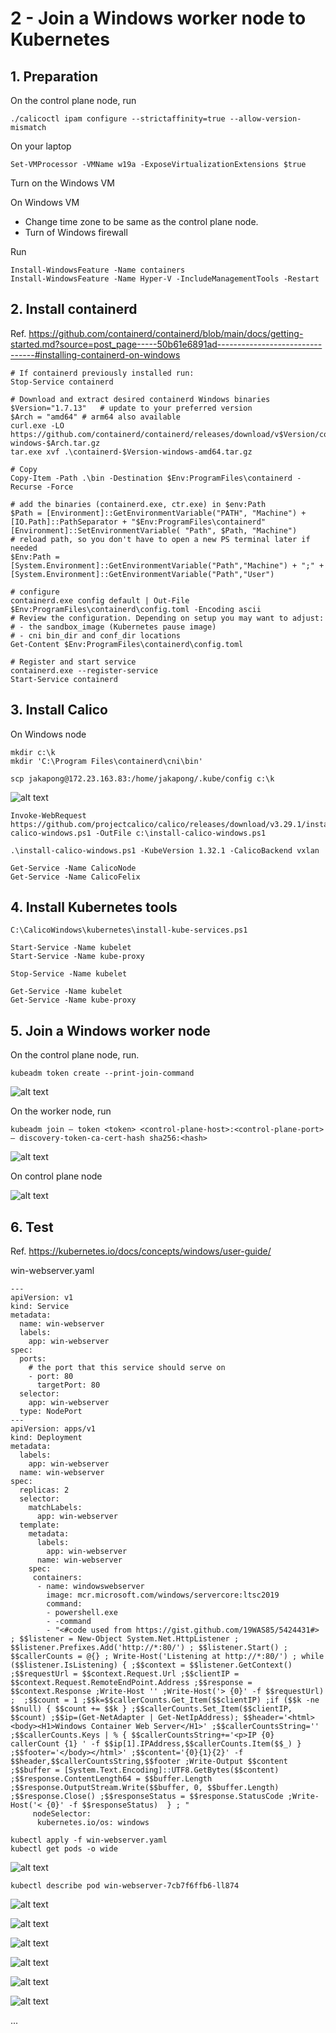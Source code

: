 # 2 - Join a Windows worker node to Kubernetes

## 1. Preparation

On the control plane node, run

```
./calicoctl ipam configure --strictaffinity=true --allow-version-mismatch
```

On your laptop

```
Set-VMProcessor -VMName w19a -ExposeVirtualizationExtensions $true
```

Turn on the Windows VM

On Windows VM

- Change time zone to be same as the control plane node.
- Turn of Windows firewall

Run

```
Install-WindowsFeature -Name containers
Install-WindowsFeature -Name Hyper-V -IncludeManagementTools -Restart
```

## 2. Install containerd

Ref. https://github.com/containerd/containerd/blob/main/docs/getting-started.md?source=post_page-----50b61e6891ad--------------------------------#installing-containerd-on-windows

```
# If containerd previously installed run:
Stop-Service containerd

# Download and extract desired containerd Windows binaries
$Version="1.7.13"	# update to your preferred version
$Arch = "amd64"	# arm64 also available
curl.exe -LO https://github.com/containerd/containerd/releases/download/v$Version/containerd-$Version-windows-$Arch.tar.gz
tar.exe xvf .\containerd-$Version-windows-amd64.tar.gz

# Copy
Copy-Item -Path .\bin -Destination $Env:ProgramFiles\containerd -Recurse -Force

# add the binaries (containerd.exe, ctr.exe) in $env:Path
$Path = [Environment]::GetEnvironmentVariable("PATH", "Machine") + [IO.Path]::PathSeparator + "$Env:ProgramFiles\containerd"
[Environment]::SetEnvironmentVariable( "Path", $Path, "Machine")
# reload path, so you don't have to open a new PS terminal later if needed
$Env:Path = [System.Environment]::GetEnvironmentVariable("Path","Machine") + ";" + [System.Environment]::GetEnvironmentVariable("Path","User")

# configure
containerd.exe config default | Out-File $Env:ProgramFiles\containerd\config.toml -Encoding ascii
# Review the configuration. Depending on setup you may want to adjust:
# - the sandbox_image (Kubernetes pause image)
# - cni bin_dir and conf_dir locations
Get-Content $Env:ProgramFiles\containerd\config.toml

# Register and start service
containerd.exe --register-service
Start-Service containerd
```

## 3. Install Calico

On Windows node

```
mkdir c:\k
mkdir 'C:\Program Files\containerd\cni\bin'
```

```
scp jakapong@172.23.163.83:/home/jakapong/.kube/config c:\k
```

![alt text](../assets/250205/image-11.png)

```
Invoke-WebRequest https://github.com/projectcalico/calico/releases/download/v3.29.1/install-calico-windows.ps1 -OutFile c:\install-calico-windows.ps1

.\install-calico-windows.ps1 -KubeVersion 1.32.1 -CalicoBackend vxlan

Get-Service -Name CalicoNode
Get-Service -Name CalicoFelix
```

## 4. Install Kubernetes tools

```
C:\CalicoWindows\kubernetes\install-kube-services.ps1

Start-Service -Name kubelet
Start-Service -Name kube-proxy

Stop-Service -Name kubelet

Get-Service -Name kubelet
Get-Service -Name kube-proxy
```

## 5. Join a Windows worker node

On the control plane node, run.

```
kubeadm token create --print-join-command
```

![alt text](../assets/250205/image-12.png)

On the worker node, run

```
kubeadm join — token <token> <control-plane-host>:<control-plane-port> — discovery-token-ca-cert-hash sha256:<hash>
```

![alt text](../assets/250205/image-20.png)

On control plane node

![alt text](../assets/250205/image-19.png)

## 6. Test

Ref. https://kubernetes.io/docs/concepts/windows/user-guide/

win-webserver.yaml

```
---
apiVersion: v1
kind: Service
metadata:
  name: win-webserver
  labels:
    app: win-webserver
spec:
  ports:
    # the port that this service should serve on
    - port: 80
      targetPort: 80
  selector:
    app: win-webserver
  type: NodePort
---
apiVersion: apps/v1
kind: Deployment
metadata:
  labels:
    app: win-webserver
  name: win-webserver
spec:
  replicas: 2
  selector:
    matchLabels:
      app: win-webserver
  template:
    metadata:
      labels:
        app: win-webserver
      name: win-webserver
    spec:
     containers:
      - name: windowswebserver
        image: mcr.microsoft.com/windows/servercore:ltsc2019
        command:
        - powershell.exe
        - -command
        - "<#code used from https://gist.github.com/19WAS85/5424431#> ; $$listener = New-Object System.Net.HttpListener ; $$listener.Prefixes.Add('http://*:80/') ; $$listener.Start() ; $$callerCounts = @{} ; Write-Host('Listening at http://*:80/') ; while ($$listener.IsListening) { ;$$context = $$listener.GetContext() ;$$requestUrl = $$context.Request.Url ;$$clientIP = $$context.Request.RemoteEndPoint.Address ;$$response = $$context.Response ;Write-Host '' ;Write-Host('> {0}' -f $$requestUrl) ;  ;$$count = 1 ;$$k=$$callerCounts.Get_Item($$clientIP) ;if ($$k -ne $$null) { $$count += $$k } ;$$callerCounts.Set_Item($$clientIP, $$count) ;$$ip=(Get-NetAdapter | Get-NetIpAddress); $$header='<html><body><H1>Windows Container Web Server</H1>' ;$$callerCountsString='' ;$$callerCounts.Keys | % { $$callerCountsString+='<p>IP {0} callerCount {1} ' -f $$ip[1].IPAddress,$$callerCounts.Item($$_) } ;$$footer='</body></html>' ;$$content='{0}{1}{2}' -f $$header,$$callerCountsString,$$footer ;Write-Output $$content ;$$buffer = [System.Text.Encoding]::UTF8.GetBytes($$content) ;$$response.ContentLength64 = $$buffer.Length ;$$response.OutputStream.Write($$buffer, 0, $$buffer.Length) ;$$response.Close() ;$$responseStatus = $$response.StatusCode ;Write-Host('< {0}' -f $$responseStatus)  } ; "
     nodeSelector:
      kubernetes.io/os: windows
```

```
kubectl apply -f win-webserver.yaml
kubectl get pods -o wide
```

![alt text](../assets/250205/image-21.png)

```
kubectl describe pod win-webserver-7cb7f6ffb6-ll874
```

![alt text](../assets/250205/image-22.png)

![alt text](../assets/250205/image-25.png)

![alt text](../assets/250205/image-24.png)

![alt text](../assets/250205/image-23.png)

![alt text](../assets/250205/image-26.png)

![alt text](../assets/250205/image-27.png)

...












